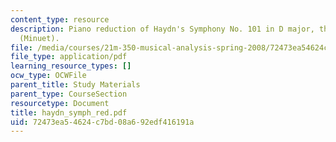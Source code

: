 ```yaml
---
content_type: resource
description: Piano reduction of Haydn's Symphony No. 101 in D major, third movement
  (Minuet).
file: /media/courses/21m-350-musical-analysis-spring-2008/72473ea54624c7bd08a692edf416191a_haydn_symph_red.pdf
file_type: application/pdf
learning_resource_types: []
ocw_type: OCWFile
parent_title: Study Materials
parent_type: CourseSection
resourcetype: Document
title: haydn_symph_red.pdf
uid: 72473ea5-4624-c7bd-08a6-92edf416191a
---
```


